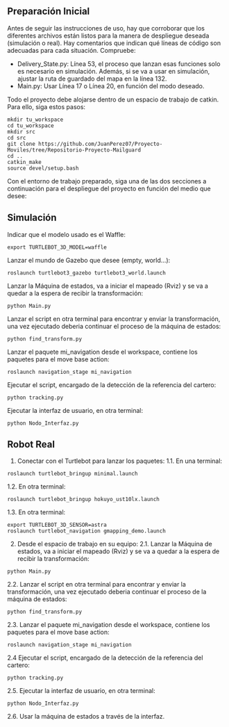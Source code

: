 ## Preparación Inicial

Antes de seguir las instrucciones de uso, hay que corroborar que los diferentes archivos están listos para
la manera de despliegue deseada (simulación o real). Hay comentarios que indican qué líneas de código
son adecuadas para cada situación. Compruebe:

- Delivery_State.py: Línea 53, el proceso que lanzan esas funciones solo es necesario en simulación. Además, si se va a usar en simulación, ajustar la ruta de guardado del mapa en la línea 132.
- Main.py: Usar Línea 17 o Línea 20, en función del modo deseado.

Todo el proyecto debe alojarse dentro de un espacio de trabajo de catkin. Para ello, siga estos pasos:
```
mkdir tu_workspace
cd tu_workspace
mkdir src
cd src
git clone https://github.com/JuanPerez07/Proyecto-Moviles/tree/Repositorio-Proyecto-Mailguard
cd ..
catkin_make
source devel/setup.bash 
```

Con el entorno de trabajo preparado, siga una de las dos secciones a continuación para el despliegue del
proyecto en función del medio que desee:

## Simulación

Indicar que el modelo usado es el Waffle:

```export TURTLEBOT_3D_MODEL=waffle```

Lanzar el mundo de Gazebo que desee (empty, world...):

```roslaunch turtlebot3_gazebo turtlebot3_world.launch```

Lanzar la Máquina de estados, va a iniciar el mapeado (Rviz) y se va a quedar a la espera de recibir la transformación:

```python Main.py```

Lanzar el script en otra terminal para encontrar y enviar la transformación, una vez ejecutado deberia continuar el proceso de la máquina de estados:

```python find_transform.py```

Lanzar el paquete mi_navigation desde el workspace, contiene los paquetes para el move base action:

```roslaunch navigation_stage mi_navigation```

Ejecutar el script, encargado de la detección de la referencia del cartero:

```python tracking.py```

Ejecutar la interfaz de usuario, en otra terminal:

```python Nodo_Interfaz.py```


## Robot Real
1. Conectar con el Turtlebot para lanzar los paquetes:
1.1. En una terminal:

```roslaunch turtlebot_bringup minimal.launch```

1.2. En otra terminal:

```roslaunch turtlebot_bringup hokuyo_ust10lx.launch```

1.3. En otra terminal:

```
export TURTLEBOT_3D_SENSOR=astra
roslaunch turtlebot_navigation gmapping_demo.launch
```

2. Desde el espacio de trabajo en su equipo:
2.1. Lanzar la Máquina de estados, va a iniciar el mapeado (Rviz) y se va a quedar a la espera de recibir la transformación:

```python Main.py```

2.2. Lanzar el script en otra terminal para encontrar y enviar la transformación, una vez ejecutado deberia continuar el proceso de la máquina de estados:

```python find_transform.py```

2.3. Lanzar el paquete mi_navigation desde el workspace, contiene los paquetes para el move base action:

```roslaunch navigation_stage mi_navigation```

2.4 Ejecutar el script, encargado de la detección de la referencia del cartero:

```python tracking.py```

2.5. Ejecutar la interfaz de usuario, en otra terminal:

```python Nodo_Interfaz.py```

2.6. Usar la máquina de estados a través de la interfaz.
